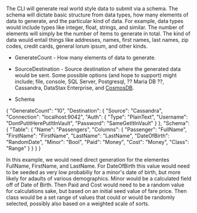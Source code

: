 The CLI will generate real world style data to submit via a schema. The schema will dictate basic structure from data types, how many elements of data to generate, and the particular kind of data. For example, data types would include types like integer, float, strings, and similar. The number of elements will simply be the number of items to generate in total. The kind of data would entail things like addresses, names, first names, last names, zip codes, credit cards, general lorum ipsum, and other kinds.

* GenerateCount - How many elements of data to generate.

* SourceDestination - Source destination of where the generated data would be sent. Some possible options (and hope to support) might include; file, console, SQL Server, Postgresql, ?? Maria DB ??, Cassandra, DataStax Enterprise, and [CosmosDB](https://azure.microsoft.com/en-us/services/cosmos-db/).

* Schema

{
    "GenerateCount": "10",
    "Destination": {
        "Source": "Cassandra",
        "Connection": "localhost:9042",
        "Auth": {
            "Type": "PlainText",
            "Username": "DontPutitHerePutItInVault",
            "Password": "SameGetItInVault"
        }
    },
    "Schema": {
        "Table": {
            "Name": "Passengers",
            "Columns": {
                "Passenger": "FullName",
                "FirstName": "FirstName",
                "LastName": "LastName",
                "DateOfBirth": "RandomDate",
                "Minor": "Bool",
                "Paid": "Money",
                "Cost": "Money",
                "Class": "Range"
            }
        }
    }
}

In this example, we would need direct generation for the elementes FullName, FirstName, and LastName. For DateOfBirth this value would need to be seeded as very low probabiliy for a minor's date of birth, but more likely for adaults of various demographics. Minor would be a calculated field off of Date of Birth. Then Paid and Cost would need to be a random value for calculations sake, but based on an initial seed value of fare price. Then class would be a set range of values that could or would be randomly selected, possibly also based on a weighted scale of sorts.
